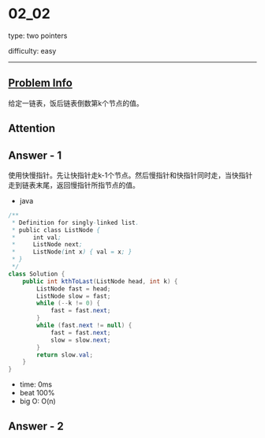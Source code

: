 
# 02_02
type: two pointers

difficulty: easy

---

## [Problem Info][problem_link]
给定一链表，饭后链表倒数第k个节点的值。

## Attention

## Answer - 1
使用快慢指针。先让快指针走k-1个节点。然后慢指针和快指针同时走，当快指针走到链表末尾，返回慢指针所指节点的值。

- java

```java
/**
 * Definition for singly-linked list.
 * public class ListNode {
 *     int val;
 *     ListNode next;
 *     ListNode(int x) { val = x; }
 * }
 */
class Solution {
    public int kthToLast(ListNode head, int k) {
        ListNode fast = head;
        ListNode slow = fast;
        while (--k != 0) {
            fast = fast.next;
        } 
        while (fast.next != null) {
            fast = fast.next;
            slow = slow.next;
        }
        return slow.val;
    }
}
```
- time: 0ms
- beat 100%
- big O: O(n)

## Answer - 2

[problem_link]: https://leetcode-cn.com/problems/kth-node-from-end-of-list-lcci/

